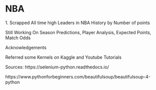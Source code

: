 # NBA 
<p>1. Scrapped All time high Leaders in NBA History by Number of points </p>

<p> Still Working On Season Predictions, Player Analysis, Expected Points, Match Odds</p> 


<p>Acknowledgements</p>
<p> Referred some Kernels on Kaggle and Youtube Tutorials</p>
<p>Sources: https://selenium-python.readthedocs.io/ </p>
<p> https://www.pythonforbeginners.com/beautifulsoup/beautifulsoup-4-python </p>
